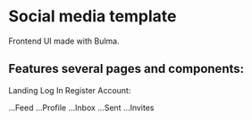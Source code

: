 # Social media template

Frontend UI made with Bulma.

## Features several pages and components:

Landing
Log In
Register
Account:

...Feed
...Profile
...Inbox
...Sent
...Invites
